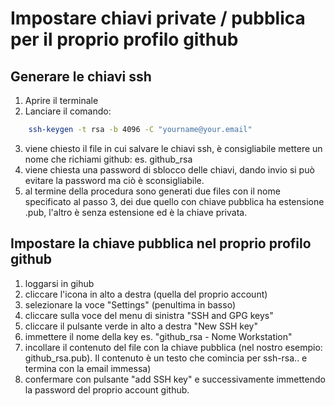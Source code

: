 # Impostare chiavi private / pubblica per il proprio profilo github

## Generare le chiavi ssh

1. Aprire il terminale
2. Lanciare il comando: 
```bash
    ssh-keygen -t rsa -b 4096 -C "yourname@your.email"
```
3. viene chiesto il file in cui salvare le chiavi ssh, è consigliabile mettere un nome che richiami github: es. github_rsa
4. viene chiesta una password di sblocco delle chiavi, dando invio si può evitare la password ma ciò è sconsigliabile. 
5. al termine della procedura sono generati due files con il nome specificato al passo 3, dei due quello con chiave pubblica ha estensione .pub, l'altro è senza estensione ed è la chiave privata.


## Impostare la chiave pubblica nel proprio profilo github

1. loggarsi in gihub
2. cliccare l'icona in alto a destra (quella del proprio account)
3. selezionare la voce "Settings" (penultima in basso)
4. cliccare sulla voce del menu di sinistra "SSH and GPG keys"
5. cliccare il pulsante verde in alto a destra "New SSH key"
6. immettere il nome della key es. "github_rsa - Nome Workstation"
7. incollare il contenuto del file con la chiave pubblica (nel nostro esempio: github_rsa.pub). Il contenuto è un testo che comincia per ssh-rsa.. e termina con la email immessa)
8. confermare con pulsante "add SSH key" e successivamente immettendo la password del proprio account github.


